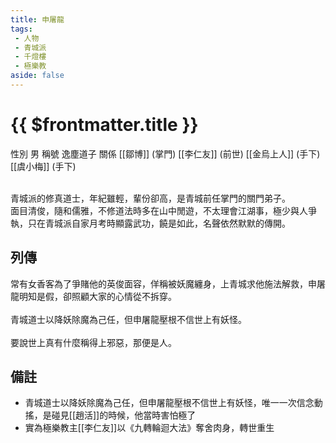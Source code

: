 ```yaml
---
title: 申屠龍
tags:
 - 人物
 - 青城派
 - 千燈樓
 - 極樂教
aside: false
---
```


# {{ $frontmatter.title }}

<ChTabs position="bottom">
	<ChTab title="申屠龍">
		<Ch src='/images/characters/special405/normal.png' position='right'/>
		<ChName nameZh='申屠龍' nameEn='Shen Tu Long' position='right' />
		<ChTable>
			<ChTr>
				<ChTd isTitle=true>
					性別
				</ChTd>
				<ChTd>
					男
				</ChTd>
			</ChTr>
			<ChTr>
				<ChTd isTitle=true>
					稱號
				</ChTd>
				<ChTd>
					逸塵道子
				</ChTd>
			</ChTr>
			<ChTr>
				<ChTd isTitle=true position='center'>
					關係
				</ChTd>
			</ChTr>
			<ChTr>
				<ChTd position='center'>
					[[鄒博]] (掌門)
				</ChTd>
			</ChTr>
			<ChTr>
				<ChTd position='center'>
					[[李仁友]] (前世)
				</ChTd>
			</ChTr>
			<ChTr>
				<ChTd position='center'>
					[[金烏上人]] (手下)
				</ChTd>
			</ChTr>
			<ChTr>
				<ChTd position='center'>
					[[虞小梅]] (手下)
				</ChTd>
			</ChTr>
		</ChTable>
	</ChTab>
</ChTabs>
<br><br>

青城派的修真道士，年紀雖輕，輩份卻高，是青城前任掌門的關門弟子。  
面目清俊，隨和儒雅，不修道法時多在山中閒遊，不太理會江湖事，極少與人爭執，只在青城派自家月考時顯露武功，饒是如此，名聲依然默默的傳開。

## 列傳

<Tabs>
  <Tab title="列傳一">
	常有女香客為了爭賭他的英俊面容，佯稱被妖魔纏身，上青城求他施法解救，申屠龍明知是假，卻照顧大家的心情從不拆穿。<br><br>
	青城道士以降妖除魔為己任，但申屠龍壓根不信世上有妖怪。<br><br>
	要說世上真有什麼稱得上邪惡，那便是人。
  </Tab>
</Tabs>

## 備註

- 青城道士以降妖除魔為己任，但申屠龍壓根不信世上有妖怪，唯一一次信念動搖，是碰見[[趙活]]的時候，他當時害怕極了
- 實為極樂教主[[李仁友]]以《九轉輪迴大法》奪舍肉身，轉世重生
